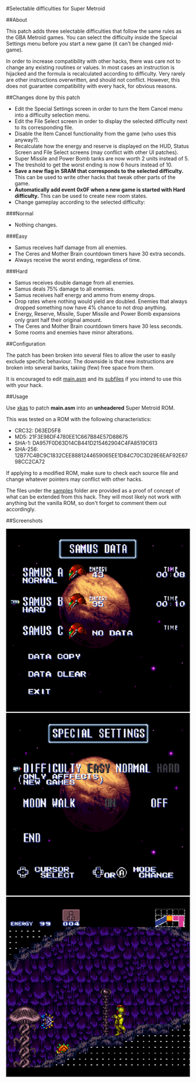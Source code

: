 #Selectable difficulties for Super Metroid

##About

This patch adds three selectable difficulties that follow the same rules as the GBA Metroid games. You can select the difficulty inside the Special Settings menu before you start a new game (it can't be changed mid-game).

In order to increase compatibility with other hacks, there was care not to change any existing routines or values. In most cases an instruction is hijacked and the formula is recalculated according to difficulty. Very rarely are other instructions overwritten, and should not conflict. However, this does not guarantee compatibility with every hack, for obvious reasons.

##Changes done by this patch

* Edit the Special Settings screen in order to turn the Item Cancel menu into a difficulty selection menu.
* Edit the File Select screen in order to display the selected difficulty next to its corresponding file.
* Disable the Item Cancel functionality from the game (who uses this anyway?).
* Recalculate how the energy and reserve is displayed on the HUD, Status Screen and File Select screens (may conflict with other UI patches).
* Super Missile and Power Bomb tanks are now worth 2 units instead of 5.
* The treshold to get the worst ending is now 6 hours instead of 10.
* **Save a new flag in SRAM that corresponds to the selected difficulty.** This can be used to write other hacks that tweak other parts of the game.
* **Automatically add event 0x0F when a new game is started with Hard difficulty.** This can be used to create new room states.
* Change gameplay according to the selected difficulty:

###Normal
* Nothing changes.

###Easy
* Samus receives half damage from all enemies.
* The Ceres and Mother Brain countdown timers have 30 extra seconds.
* Always receive the worst ending, regardless of time.

###Hard
* Samus receives double damage from all enemies.
* Samus deals 75% damage to all enemies.
* Samus receives half energy and ammo from enemy drops.
* Drop rates where nothing would yield are doubled. Enemies that always dropped something now have 4% chance to not drop anything.
* Energy, Reserve, Missile, Super Missile and Power Bomb expansions only grant half their original amount.
* The Ceres and Mother Brain countdown timers have 30 less seconds.
* Some rooms and enemies have minor alterations.

##Configuration

The patch has been broken into several files to allow the user to easily exclude specific behaviour. The downside is that new instructions are broken into several banks, taking (few) free space from them.

It is encouraged to edit [main.asm](/main.asm) and its [subfiles](/asm/) if you intend to use this with your hack.

##Usage

Use [xkas](http://www.romhacking.net/utilities/269/ "Romhacking.net") to patch **main.asm** into an **unheadered** Super Metroid ROM.

This was tested on a ROM with the following characteristics:
* CRC32: D63ED5F8
* MD5: 21F3E98DF4780EE1C667B84E57D88675
* SHA-1: DA957F0D63D14CB441D215462904C4FA8519C613
* SHA-256: 12B77C4BC9C1832CEE8881244659065EE1D84C70C3D29E6EAF92E6798CC2CA72

If applying to a modified ROM, make sure to check each source file and change whatever pointers may conflict with other hacks.

The files under the [samples](/sample/) folder are provided as a proof of concept of what can be extended from this hack. They will most likely not work with anything but the vanilla ROM, so don't forget to comment them out accordingly.

##Screenshots

![File Select screen](/screens/fileselect.PNG?raw=true)
![Special Setting screen](/screens/specialsetting.PNG?raw=true)
![Sample room edit](/screens/room.PNG?raw=true)
